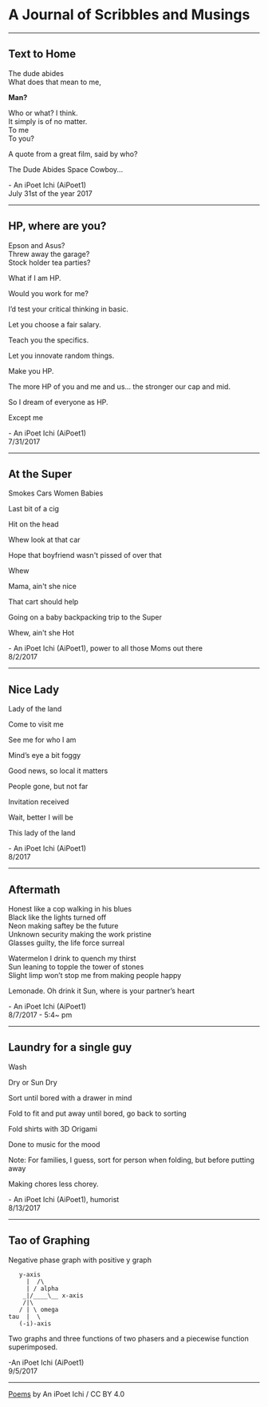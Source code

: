 # A Journal of Scribbles and Musings
---

## Text to Home

The dude abides  
What does that mean to me,

**Man?**  

Who or what?
I think.  
It simply is of no matter.  
To me  
To you?

A quote from a great film, said by who?

The Dude Abides Space Cowboy...

\- An iPoet Ichi (AiPoet1)  
July 31st of the year 2017

---

## HP, where are you?
Epson and Asus?  
Threw away the garage?  
Stock holder tea parties?  

What if I am HP.

Would you work for me?

I’d test your critical thinking in basic.

Let you choose a fair salary.

Teach you the specifics.

Let you innovate random things.

Make you HP.

The more HP of you and me and us...  the stronger our cap and mid.

So I dream of everyone as HP.

Except me

\- An iPoet Ichi (AiPoet1)  
7/31/2017

---

## At the Super
Smokes Cars Women Babies

Last bit of a cig

Hit on the head

Whew look at that car

Hope that boyfriend wasn't pissed of over that 

Whew

Mama, ain't she nice

That cart should help

Going on a baby backpacking trip to the Super

Whew, ain't she Hot

\- An iPoet Ichi (AiPoet1), power to all those Moms out there  
8/2/2017

---
## Nice Lady

Lady of the land

Come to visit me

See me for who I am

Mind’s eye a bit foggy

Good news, so local it matters

People gone, but not far

Invitation received

Wait, better I will be 

This lady of the land

\- An iPoet Ichi (AiPoet1)  
8/2017

---

## Aftermath
Honest like a cop walking in his blues  
Black like the lights turned off  
Neon making saftey be the future  
Unknown security making the work pristine  
Glasses guilty, the life force surreal  

Watermelon I drink to quench my thirst  
Sun leaning to topple the tower of stones  
Slight limp won’t stop me from making people happy  

Lemonade. Oh drink it Sun, where is your partner’s heart  

\- An iPoet Ichi (AiPoet1)  
8/7/2017 - 5:4~ pm 

---

## Laundry for a single guy

Wash

Dry or Sun Dry

Sort until bored with a drawer in mind

Fold to fit and put away until bored, go back to sorting

Fold shirts with 3D Origami

Done to music for the mood

Note: For families, I guess, sort for person when folding, but before putting away

Making chores less chorey.

\- An iPoet Ichi (AiPoet1), humorist  
8/13/2017

---

## Tao of Graphing
Negative phase graph with positive y graph
```
   y-axis     
     |  /\
     | / alpha
    _|/____\__ x-axis
    /|\
   / | \ omega
tau  |  \
   (-i)-axis    
```
Two graphs and three functions of two phasers and a piecewise function superimposed.

\-An iPoet Ichi (AiPoet1)  
9/5/2017

---

[Poems](https://aipoet1.github.io/poetry) by An iPoet Ichi / CC BY 4.0
